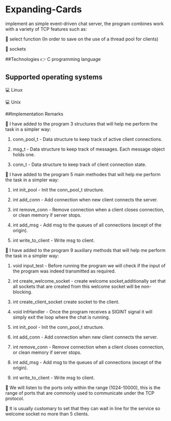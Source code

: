 # Expanding-Cards
implement an simple event-driven chat server, the program combines work with a variety of TCP features such as:

🔹 select function (In order to save on the use of a thread pool for clients)

🔹 sockets

##Technologies
👉 C programming language

## Supported operating systems
💻 Linux

💻 Unix
 
##Implementation Remarks

🔸 I have added to the program 3 structures that will help me perform the task in a simpler way:

1) conn_pool_t - Data structure to keep track of active client connections.

2) msg_t - Data structure to keep track of messages. Each message object holds one.

3) conn_t - Data structure to keep track of client connection state.

🔸 I have added to the program 5 main methodes that will help me perform the task in a simpler way:

1) int init_pool - Init the conn_pool_t structure.

2) int add_conn - Add connection when new client connects the server.

3) int remove_conn - Remove connection when a client closes connection, or clean memory if server stops.

4) int add_msg - Add msg to the queues of all connections (except of the origin).

5) int write_to_client - Write msg to client.

🔸 I have added to the program 9 auxiliary methods that will help me perform the task in a simpler way:

1) void input_test - Before running the program we will check if the input of the program was indeed transmitted as required.

2) int create_welcome_socket - create welcome socket,additionally set that all sockets that are created from this welcome socket will be non-blocking.

3) int create_client_socket create socket to the client.

4) void intHandler - Once the program receives a SIGINT signal it will simply exit the loop where the chat is running.

5) int init_pool - Init the conn_pool_t structure.

6) int add_conn - Add connection when new client connects the server. 

7) int remove_conn - Remove connection when a client closes connection, or clean memory if server stops.

8) int add_msg - Add msg to the queues of all connections (except of the origin).

9) int write_to_client - Write msg to client.

🔸 We will listen to the ports only within the range (1024-10000), this is the range of ports that are commonly used to communicate under the TCP protocol.

🔸 It is usually customary to set that they can wait in line for the service so welcome socket no more than 5 clients.
